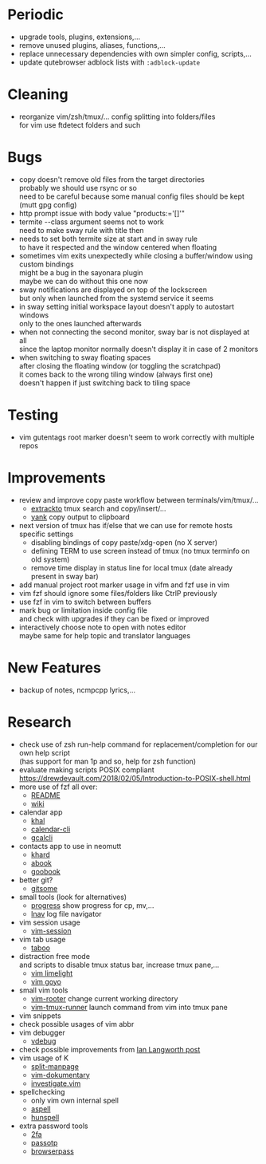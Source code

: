 # Periodic
  - upgrade tools, plugins, extensions,...
  - remove unused plugins, aliases, functions,...
  - replace unnecessary dependencies with own simpler config, scripts,...
  - update qutebrowser adblock lists with `:adblock-update`

# Cleaning
  - reorganize vim/zsh/tmux/... config splitting into folders/files  
    for vim use ftdetect folders and such

# Bugs
  - copy doesn't remove old files from the target directories  
    probably we should use rsync or so  
    need to be careful because some manual config files should be kept (mutt gpg config)
  - http prompt issue with body value "products:='[]'"
  - termite --class argument seems not to work  
    need to make sway rule with title then
  - needs to set both termite size at start and in sway rule  
    to have it respected and the window centered when floating
  - sometimes vim exits unexpectedly while closing a buffer/window using custom bindings  
    might be a bug in the sayonara plugin  
    maybe we can do without this one now
  - sway notifications are displayed on top of the lockscreen  
    but only when launched from the systemd service it seems
  - in sway setting initial workspace layout doesn't apply to autostart windows  
    only to the ones launched afterwards
  - when not connecting the second monitor, sway bar is not displayed at all  
    since the laptop monitor normally doesn't display it in case of 2 monitors
  - when switching to sway floating spaces  
    after closing the floating window (or toggling the scratchpad)  
    it comes back to the wrong tiling window (always first one)  
    doesn't happen if just switching back to tiling space

# Testing
  - vim gutentags root marker doesn't seem to work correctly with multiple repos

# Improvements
  - review and improve copy paste workflow between terminals/vim/tmux/...
    * [extrackto](https://github.com/laktak/extrakto) tmux search and copy/insert/...
    * [yank](https://github.com/mptre/yank) copy output to clipboard
  - next version of tmux has if/else that we can use for remote hosts specific settings
    * disabling bindings of copy paste/xdg-open (no X server)
    * defining TERM to use screen instead of tmux (no tmux terminfo on old system)
    * remove time display in status line for local tmux (date already present in sway bar)
  - add manual project root marker usage in vifm and fzf use in vim
  - vim fzf should ignore some files/folders like CtrlP previously
  - use fzf in vim to switch between buffers
  - mark bug or limitation inside config file  
    and check with upgrades if they can be fixed or improved
  - interactively choose note to open with notes editor  
    maybe same for help topic and translator languages

# New Features
  - backup of notes, ncmpcpp lyrics,...

# Research
  - check use of zsh run-help command for replacement/completion for our own help script  
    (has support for man 1p and so, help for zsh function)
  - evaluate making scripts POSIX compliant  
    https://drewdevault.com/2018/02/05/Introduction-to-POSIX-shell.html
  - more use of fzf all over:
    * [README](https://github.com/junegunn/fzf#usage)
    * [wiki](https://github.com/junegunn/fzf/wiki)
  - calendar app
    * [khal](https://github.com/pimutils/khal)
    * [calendar-cli](https://github.com/tobixen/calendar-cli)
    * [gcalcli](https://github.com/insanum/gcalcli)
  - contacts app to use in neomutt
    * [khard](https://github.com/scheibler/khard)
    * [abook](https://sourceforge.net/p/abook/git)
    * [goobook](https://gitlab.com/goobook/goobook)
  - better git?
    * [gitsome](https://github.com/donnemartin/gitsome)
  - small tools (look for alternatives)
    * [progress](https://github.com/Xfennec/progress) show progress for cp, mv,...
    * [lnav](https://github.com/tstack/lnav) log file navigator
  - vim session usage
    * [vim-session](https://github.com/xolox/vim-session)
  - vim tab usage
    * [taboo](https://github.com/gcmt/taboo.vim)
  - distraction free mode  
    and scripts to disable tmux status bar, increase tmux pane,...
    * [vim limelight](https://github.com/junegunn/limelight.vim)
    * [vim goyo](https://github.com/junegunn/goyo.vim)
  - small vim tools
    * [vim-rooter](https://github.com/airblade/vim-rooter) change current working directory
    * [vim-tmux-runner](https://github.com/christoomey/vim-tmux-runner) launch command from vim into tmux pane
  - vim snippets
  - check possible usages of vim abbr
  - vim debugger
    * [vdebug](https://github.com/joonty/vdebug)
  - check possible improvements from [Ian Langworth post](https://statico.github.io/vim3.html)
  - vim usage of K
    * [split-manpage](https://github.com/ludwig/split-manpage.vim)
    * [vim-dokumentary](https://github.com/gastonsimone/vim-dokumentary)
    * [investigate.vim](https://github.com/keith/investigate.vim)
  - spellchecking
    * only vim own internal spell
    * [aspell](http://aspell.net/)
    * [hunspell](http://hunspell.github.io/)
  - extra password tools
    * [2fa](https://github.com/rsc/2fa)
    * [passotp](https://github.com/tadfisher/pass-otp)
    * [browserpass](https://github.com/dannyvankooten/browserpass)
